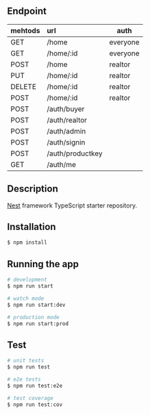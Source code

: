 ## Endpoint

| mehtods | url              | auth     |
| :------ | :--------------- | -------- |
| GET     | /home            | everyone |
| GET     | /home/:id        | everyone |
| POST    | /home            | realtor  |
| PUT     | /home/:id        | realtor  |
| DELETE  | /home/:id        | realtor  |
| POST    | /home/:id        | realtor  |
| POST    | /auth/buyer      |          |
| POST    | /auth/realtor    |          |
| POST    | /auth/admin      |          |
| POST    | /auth/signin     |          |
| POST    | /auth/productkey |          |
| GET     | /auth/me         |          |

## Description

[Nest](https://github.com/nestjs/nest) framework TypeScript starter repository.

## Installation

```bash
$ npm install
```

## Running the app

```bash
# development
$ npm run start

# watch mode
$ npm run start:dev

# production mode
$ npm run start:prod
```

## Test

```bash
# unit tests
$ npm run test

# e2e tests
$ npm run test:e2e

# test coverage
$ npm run test:cov
```
